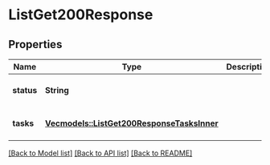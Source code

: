 # ListGet200Response

## Properties
Name | Type | Description | Notes
------------ | ------------- | ------------- | -------------
**status** | **String** |  | [optional] [default to None]
**tasks** | [**Vec<models::ListGet200ResponseTasksInner>**](_list_get_200_response_tasks_inner.md) |  | [optional] [default to None]

[[Back to Model list]](../README.md#documentation-for-models) [[Back to API list]](../README.md#documentation-for-api-endpoints) [[Back to README]](../README.md)


